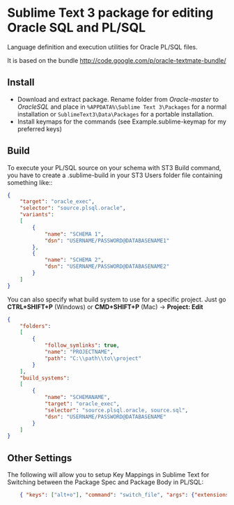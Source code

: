 # Sublime Text 3 package for editing Oracle SQL and PL/SQL 

Language definition and execution utilities for Oracle PL/SQL files.

It is based on the bundle http://code.google.com/p/oracle-textmate-bundle/ 

## Install

- Download and extract package. Rename folder from *Oracle-master* to *OracleSQL* and place in `%APPDATA%\Sublime Text 3\Packages` for a normal installation or `SublimeText3\Data\Packages` for a portable installation.
- Install keymaps for the commands (see Example.sublime-keymap for my preferred keys)

## Build

To execute your PL/SQL source on your schema with ST3 Build command, you have to create a .sublime-build in your ST3 Users folder file containing something like::

```json
{
    "target": "oracle_exec",
    "selector": "source.plsql.oracle",
    "variants":
    [
        {
            "name": "SCHEMA 1",
            "dsn": "USERNAME/PASSWORD@DATABASENAME1"
        },
        {
            "name": "SCHEMA 2",
            "dsn": "USERNAME/PASSWORD@DATABASENAME2"
        }
    ]
}
```

You can also specify what build system to use for a specific project. Just go **CTRL+SHIFT+P** (Windows) or **CMD+SHIFT+P** (Mac) → **Project: Edit**

```json
{
    "folders":
    [
        {
            "follow_symlinks": true,
            "name": "PROJECTNAME",
            "path": "C:\\path\\to\\project"
        }
    ],
    "build_systems":
    [
        {
            "name": "SCHEMANAME",
            "target": "oracle_exec",
            "selector": "source.plsql.oracle, source.sql",
            "dsn": "USERNAME/PASSWORD@DATABASENAME"
        }
    ]
}
```

## Other Settings

The following will allow you to setup Key Mappings in Sublime Text for Switching between the Package Spec and Package Body in PL/SQL:

```json
    { "keys": ["alt+o"], "command": "switch_file", "args": {"extensions": ["cpp", "cxx", "cc", "c", "hpp", "hxx", "h", "ipp", "inl", "m", "mm", "pkb", "pks"]} },
```
